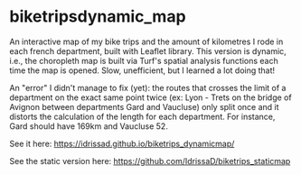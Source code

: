 # biketripsdynamic_map

An interactive map of my bike trips and the amount of kilometres I rode in each french department, built with Leaflet library. This version is dynamic, i.e., the choropleth map is built via Turf's spatial analysis functions each time the map is opened. Slow, unefficient, but I learned a lot doing that!

An "error" I didn't manage to fix (yet): the routes that crosses the limit of a department on the exact same point twice (ex: Lyon - Trets on the bridge of Avignon between departments Gard and Vaucluse) only split once and it distorts the calculation of the length for each department. For instance, Gard should have 169km and Vaucluse 52.

See it here: https://idrissad.github.io/biketrips_dynamicmap/

See the static version here: https://github.com/IdrissaD/biketrips_staticmap
